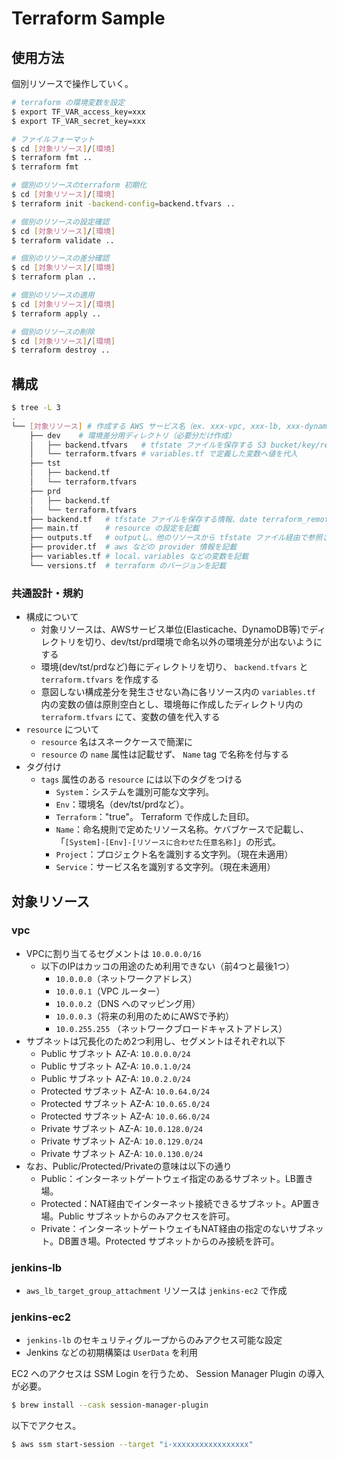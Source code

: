 # Terraform Sample

## 使用方法

個別リソースで操作していく。

```bash
# terraform の環境変数を設定
$ export TF_VAR_access_key=xxx
$ export TF_VAR_secret_key=xxx

# ファイルフォーマット
$ cd [対象リソース]/[環境]
$ terraform fmt ..
$ terraform fmt

# 個別のリソースのterraform 初期化
$ cd [対象リソース]/[環境]
$ terraform init -backend-config=backend.tfvars ..

# 個別のリソースの設定確認
$ cd [対象リソース]/[環境]
$ terraform validate ..

# 個別のリソースの差分確認
$ cd [対象リソース]/[環境]
$ terraform plan ..

# 個別のリソースの適用
$ cd [対象リソース]/[環境]
$ terraform apply ..

# 個別のリソースの削除
$ cd [対象リソース]/[環境]
$ terraform destroy ..
```

## 構成

```bash
$ tree -L 3
.
└── [対象リソース] # 作成する AWS サービス名（ex. xxx-vpc, xxx-lb, xxx-dynamodb,,,)
    ├── dev    # 環境差分用ディレクトリ（必要分だけ作成）
    │   ├── backend.tfvars   # tfstate ファイルを保存する S3 bucket/key/region 情報を代入
    │   └── terraform.tfvars # variables.tf で定義した変数へ値を代入
    ├── tst
    │   ├── backend.tf
    │   └── terraform.tfvars
    ├── prd
    │   ├── backend.tf
    │   └── terraform.tfvars
    ├── backend.tf   # tfstate ファイルを保存する情報、date terraform_remote_state の必要情報を定義
    ├── main.tf      # resource の設定を記載
    ├── outputs.tf   # outputし、他のリソースから tfstate ファイル経由で参照されるデータを記載
    ├── provider.tf  # aws などの provider 情報を記載
    ├── variables.tf # local、variables などの変数を記載
    └── versions.tf  # terraform のバージョンを記載
```

### 共通設計・規約

- 構成について
  - 対象リソースは、AWSサービス単位(Elasticache、DynamoDB等)でディレクトリを切り、dev/tst/prd環境で命名以外の環境差分が出ないようにする
  - 環境(dev/tst/prdなど)毎にディレクトリを切り、 `backend.tfvars` と `terraform.tfvars` を作成する
  - 意図しない構成差分を発生させない為に各リソース内の `variables.tf` 内の変数の値は原則空白とし、環境毎に作成したディレクトリ内の `terraform.tfvars` にて、変数の値を代入する
- `resource` について
  - `resource` 名はスネークケースで簡潔に
  - `resource` の `name` 属性は記載せず、 `Name` tag で名称を付与する
- タグ付け
  - `tags` 属性のある `resource` には以下のタグをつける
    - `System`：システムを識別可能な文字列。
    - `Env`：環境名（dev/tst/prdなど）。
    - `Terraform`："true"。 Terraform で作成した目印。
    - `Name`：命名規則で定めたリソース名称。ケバブケースで記載し、「`[System]-[Env]-[リソースに合わせた任意名称]`」の形式。
    - `Project`：プロジェクト名を識別する文字列。（現在未適用）
    - `Service`：サービス名を識別する文字列。（現在未適用）

## 対象リソース

### vpc

- VPCに割り当てるセグメントは `10.0.0.0/16`
  - 以下のIPはカッコの用途のため利用できない（前4つと最後1つ）
    - `10.0.0.0`（ネットワークアドレス）
    - `10.0.0.1`（VPC ルーター）
    - `10.0.0.2`（DNS へのマッピング用）
    - `10.0.0.3`（将来の利用のためにAWSで予約）
    - `10.0.255.255` （ネットワークブロードキャストアドレス）
- サブネットは冗長化のため2つ利用し、セグメントはそれぞれ以下
  - Public サブネット AZ-A: `10.0.0.0/24`
  - Public サブネット AZ-A: `10.0.1.0/24`
  - Public サブネット AZ-A: `10.0.2.0/24`
  - Protected サブネット AZ-A: `10.0.64.0/24`
  - Protected サブネット AZ-A: `10.0.65.0/24`
  - Protected サブネット AZ-A: `10.0.66.0/24`
  - Private サブネット AZ-A: `10.0.128.0/24`
  - Private サブネット AZ-A: `10.0.129.0/24`
  - Private サブネット AZ-A: `10.0.130.0/24`
- なお、Public/Protected/Privateの意味は以下の通り
  - Public：インターネットゲートウェイ指定のあるサブネット。LB置き場。
  - Protected：NAT経由でインターネット接続できるサブネット。AP置き場。Public サブネットからのみアクセスを許可。
  - Private：インターネットゲートウェイもNAT経由の指定のないサブネット。DB置き場。Protected サブネットからのみ接続を許可。

### jenkins-lb

- `aws_lb_target_group_attachment` リソースは `jenkins-ec2` で作成

### jenkins-ec2

- `jenkins-lb` のセキュリティグループからのみアクセス可能な設定
- Jenkins などの初期構築は `UserData` を利用

EC2 へのアクセスは SSM Login を行うため、 Session Manager Plugin の導入が必要。

```bash
$ brew install --cask session-manager-plugin
```

以下でアクセス。

```bash
$ aws ssm start-session --target "i-xxxxxxxxxxxxxxxxx"
```